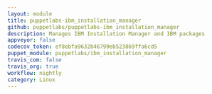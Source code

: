 ```yaml
---
layout: module
title: puppetlabs-ibm_installation_manager
github: puppetlabs/puppetlabs-ibm_installation_manager
description: Manages IBM Installation Manager and IBM packages
appveyor: false
codecov_token: ef8ebfa9632b46799eb523869ffa6cd5
puppet_module: puppetlabs/ibm_installation_manager
travis_com: false
travis_org: true
workflow: nightly
category: Linux
---
```

